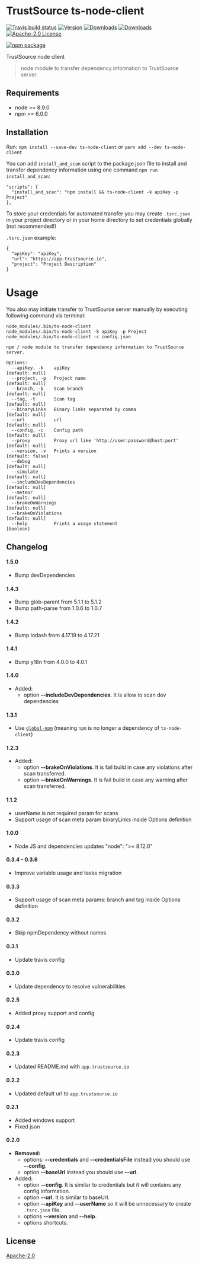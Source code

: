 # TrustSource ts-node-client

[![Travis build status](https://travis-ci.org/TrustSource/ts-node-client.svg?branch=master)](https://travis-ci.org/TrustSource/ts-node-client)
[![Version](https://img.shields.io/npm/v/ts-node-client.svg)](http://npm.im/ts-node-client)
[![Downloads](https://img.shields.io/npm/dm/ts-node-client.svg)](http://npm-stat.com/charts.html?package=ts-node-client)
[![Downloads](https://img.shields.io/npm/dt/ts-node-client.svg)](http://npm-stat.com/charts.html?package=ts-node-client)
[![Apache-2.0 License](https://img.shields.io/npm/l/ts-node-client?style=flat-square)](http://opensource.org/licenses/Apache-2.0)

[![npm package](https://nodei.co/npm/ts-node-client.png?downloads=true&downloadRank=true&stars=true)](https://nodei.co/npm/ts-node-client/)

TrustSource node client

> node module to transfer dependency information to TrustSource server.

## Requirements

* node >= 8.9.0
* npm >= 6.0.0

## Installation
Run: `npm install --save-dev ts-node-client` or `yarn add --dev ts-node-client`

You can add `install_and_scan` script to the package.json file to install and transfer dependency information using one command `npm run install_and_scan`:

```
"scripts": {
  "install_and_scan": "npm install && ts-node-client -k apiKey -p Project"
},
```

To store your credentials for automated transfer you may create `.tsrc.json` in your project directory or in your home directory to set credentials globally (not recommended!)

`.tsrc.json` example:

```
{
  "apiKey": "apiKey",
  "url": "https://app.trustsource.io",
  "project": "Project Description"
}

```

Usage
=====

You also may initiate transfer to TrustSource server manually by executing following command via terminal:

```
node_modules/.bin/ts-node-client
node_modules/.bin/ts-node-client -k apiKey -p Project
node_modules/.bin/ts-node-client -c config.json
```
```
npm / node module to transfer dependency information to TrustSource server.

Options:
  --apiKey, -k    apiKey                                             [default: null]
  --project, -p   Project name                                       [default: null]
  --branch, -b    Scan branch                                        [default: null]
  --tag, -t       Scan tag                                           [default: null]
  --binaryLinks   Binary links separated by comma                    [default: null]
  --url           url                                                [default: null]
  --config, -c    Config path                                        [default: null]
  --proxy         Proxy url like 'http://user:password@host:port'    [default: null]
  --version, -v   Prints a version                                   [default: false]
  --debug                                                            [default: null]
  --simulate                                                         [default: null]
  --includeDevDependencies                                           [default: null]
  --meteor                                                           [default: null]
  --brakeOnWarnings                                                  [default: null]
  --brakeOnViolations                                                [default: null]
  --help          Prints a usage statement                           [boolean]
```

## Changelog

#### 1.5.0
- Bump devDependencies

#### 1.4.3
- Bump glob-parent from 5.1.1 to 5.1.2
- Bump path-parse from 1.0.6 to 1.0.7

#### 1.4.2
- Bump lodash from 4.17.19 to 4.17.21

#### 1.4.1
- Bump y18n from 4.0.0 to 4.0.1

#### 1.4.0
- Added:
    - option **--includeDevDependencies**. It is allow to scan dev dependencies

#### 1.3.1
- Use [`global-npm`](https://github.com/dracupid/global-npm) (meaning `npm` is no longer a dependency of `ts-node-client`)

#### 1.2.3
- Added:
    - option **--brakeOnViolations**. It is fail build in case any violations after scan transferred.
    - option **--brakeOnWarnings**. It is fail build in case any warning after scan transferred.

#### 1.1.2
- userName is not required param for scans
- Support usage of scan meta param binaryLinks inside Options definition


#### 1.0.0
- Node JS and dependencies updates "node": ">= 8.12.0"

#### 0.3.4 - 0.3.6
- Improve variable usage and tasks migration

#### 0.3.3
- Support usage of scan meta params: branch and tag inside Options definition

#### 0.3.2
- Skip npmDependency without names

#### 0.3.1
- Update travis config

#### 0.3.0
- Update dependency to resolve vulnerabilities

#### 0.2.5
- Added proxy support and config

#### 0.2.4
- Update travis config

#### 0.2.3
- Updated README.md with `app.trustsource.io`

#### 0.2.2
- Updated default url to `app.trustsource.io`

#### 0.2.1
- Added windows support
- Fixed json 

#### 0.2.0
- **Removed:**
    - options: **--credentials** and **--credentialsFile** instead you should use **--config**.
    - option **--baseUrl** instead you should use **--url**.
- Added:
    - option **--config**. It is similar to credentials but it will contains any config information.
    - option **--url**. It is similar to baseUrl.
    - option **--apiKey** and **--userName** so it will be unnecessary to create `.tsrc.json` file.
    - options **--version** and **--help**.
    - options shortcuts.

## License
[Apache-2.0](https://github.com/TrustSource/ts-node-client/blob/master/LICENSE)
